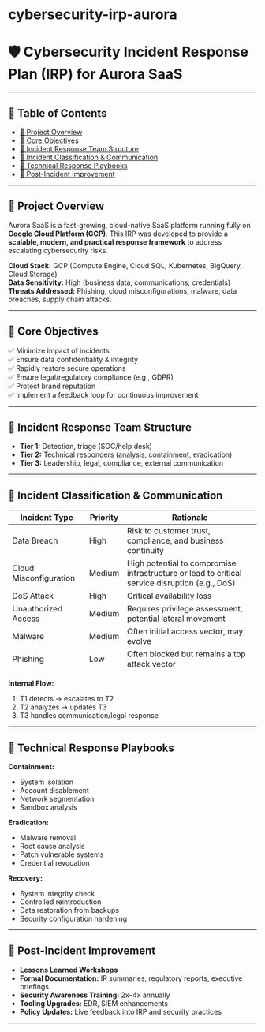 # cybersecurity-irp-aurora

# 🛡️ Cybersecurity Incident Response Plan (IRP) for Aurora SaaS 

---

## 🧭 Table of Contents

- [📌 Project Overview](#-project-overview)
- [🎯 Core Objectives](#-core-objectives)
- [👥 Incident Response Team Structure](#-incident-response-team-structure)
- [🚨 Incident Classification & Communication](#-incident-classification--communication)
- [🔧 Technical Response Playbooks](#-technical-response-playbooks)
- [🔄 Post-Incident Improvement](#-post-incident-improvement)
  
---

## 📌 Project Overview

Aurora SaaS is a fast-growing, cloud-native SaaS platform running fully on **Google Cloud Platform (GCP)**. This IRP was developed to provide a **scalable, modern, and practical response framework** to address escalating cybersecurity risks.

**Cloud Stack:** GCP (Compute Engine, Cloud SQL, Kubernetes, BigQuery, Cloud Storage)  
**Data Sensitivity:** High (business data, communications, credentials)  
**Threats Addressed:** Phishing, cloud misconfigurations, malware, data breaches, supply chain attacks.

---

## 🎯 Core Objectives

✅ Minimize impact of incidents  
✅ Ensure data confidentiality & integrity  
✅ Rapidly restore secure operations  
✅ Ensure legal/regulatory compliance (e.g., GDPR)  
✅ Protect brand reputation  
✅ Implement a feedback loop for continuous improvement

---

## 👥 Incident Response Team Structure

- **Tier 1:** Detection, triage (SOC/help desk)
- **Tier 2:** Technical responders (analysis, containment, eradication)
- **Tier 3:** Leadership, legal, compliance, external communication

---

## 🚨 Incident Classification & Communication

| Incident Type          | Priority | Rationale                                                                 |
|------------------------|----------|---------------------------------------------------------------------------|
| Data Breach            | High     | Risk to customer trust, compliance, and business continuity               |
| Cloud Misconfiguration | Medium   | High potential to compromise infrastructure or lead to critical service disruption (e.g., DoS)                        |
| DoS Attack             | High     | Critical availability loss                                                |
| Unauthorized Access    | Medium   | Requires privilege assessment, potential lateral movement                 |
| Malware                | Medium   | Often initial access vector, may evolve                                   |
| Phishing               | Low      | Often blocked but remains a top attack vector                             |

**Internal Flow:**  
1. T1 detects → escalates to T2  
2. T2 analyzes → updates T3  
3. T3 handles communication/legal response  

---

## 🔧 Technical Response Playbooks

**Containment:**  
- System isolation  
- Account disablement  
- Network segmentation  
- Sandbox analysis  

**Eradication:**  
- Malware removal  
- Root cause analysis  
- Patch vulnerable systems  
- Credential revocation  

**Recovery:**  
- System integrity check  
- Controlled reintroduction  
- Data restoration from backups  
- Security configuration hardening


---

## 🔄 Post-Incident Improvement

- **Lessons Learned Workshops**  
- **Formal Documentation:** IR summaries, regulatory reports, executive briefings  
- **Security Awareness Training:** 2x–4x annually  
- **Tooling Upgrades:** EDR, SIEM enhancements  
- **Policy Updates:** Live feedback into IRP and security practices  

---

